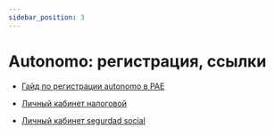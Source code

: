 ```yaml
---
sidebar_position: 3
---
```


# Autonomo: регистрация, ссылки

- [Гайд по регистрации autonomo в PAE](https://docs.google.com/document/d/1lNl3yfdzHChyC0N5a2xaCoXOhZDo1J1-e4bQnn4qOmg/edit)

- [Личный кабинет налоговой](https://sede.agenciatributaria.gob.es/Sede/en_gb/mi-area-personal.html)
- [Личный кабинет segurdad social](https://portal.seg-social.gob.es/wps/myportal/importass/importass/personal)
